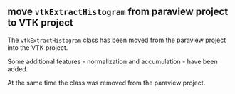## move `vtkExtractHistogram` from paraview project to VTK project

The ```vtkExtractHistogram``` class has been moved from the paraview project into the VTK project.

Some additional features - normalization and accumulation - have been added.

At the same time the class was removed from the paraview project.

